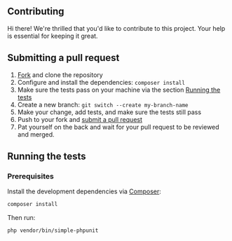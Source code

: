 ## Contributing

Hi there! We're thrilled that you'd like to contribute to this project.
Your help is essential for keeping it great.

## Submitting a pull request

1. [Fork](https://github.com/greg0ire/enum/fork) and clone the repository
2. Configure and install the dependencies: `composer install`
3. Make sure the tests pass on your machine via the section [Running the tests](#running-the-tests)
4. Create a new branch: `git switch --create my-branch-name`
5. Make your change, add tests, and make sure the tests still pass
6. Push to your fork and [submit a pull request](https://github.com/greg0ire/enum/compare)
7. Pat yourself on the back and wait for your pull request to be reviewed and merged.

## Running the tests

### Prerequisites

Install the development dependencies via [Composer](https://getcomposer.org/):

```bash
composer install
```

Then run:

```bash
php vendor/bin/simple-phpunit
```
